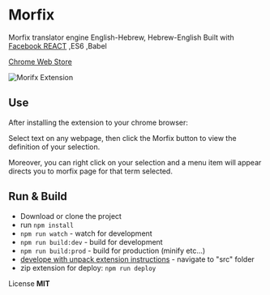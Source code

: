 # Morfix
Morfix translator engine English-Hebrew, Hebrew-English
Built with [Facebook REACT](https://facebook.github.io/react/) ,ES6 ,Babel

[Chrome Web Store](https://chrome.google.com/webstore/detail/morfix/edapkleoiajaekmconcehhkcbehppgom)

![Morifx Extension](https://lh3.googleusercontent.com/dFHUkYQE7L2OiMuyHmLEwgxaJwyZPBYE8aZLFPJ7zOebxj0OIJwKXcgUj3Srcf38h8jf2UhGRw=w640-h400-e365)

Use
------------
After installing the extension to your chrome browser:

Select text on any webpage, then click the Morfix button to view the definition of your selection.

Moreover, you can right click on your selection and a menu item will appear directs you to morfix page for that term selected.

Run & Build
------------
- Download or clone the project
- run `npm install`
- `npm run watch` - watch for development
- `npm run build:dev` - build for development
- `npm run build:prod` - build for production (minify etc...)
- [develope with unpack extension instructions](https://developer.chrome.com/extensions/getstarted#unpacked) - navigate to "src" folder
- zip extension for deploy: `npm run deploy`

License **MIT**